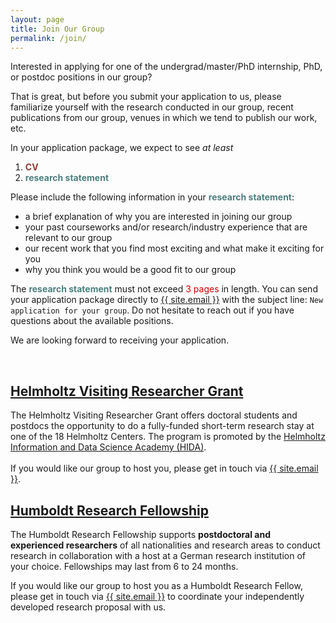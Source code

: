 ```yaml
---
layout: page
title: Join Our Group
permalink: /join/
---
```


Interested in applying for one of the undergrad/master/PhD internship, PhD, or postdoc positions in our group? 

That is great, but before you submit your application to us, please familiarize yourself with the research conducted in our group, recent publications from our group, venues in which we tend to publish our work, etc. 

In your application package, we expect to see <i>at least</i>

1. <font color="#973535"><b>CV</b></font>
2. <font color="#4d7f7f"><b>research statement</b></font>

Please include the following information in your <font color="#4d7f7f"><b>research statement</b></font>: 

- a brief explanation of why you are interested in joining our group
- your past courseworks and/or research/industry experience that are relevant to our group
- our recent work that you find most exciting and what make it exciting for you
- why you think you would be a good fit to our group

The <font color="#4d7f7f"><b>research statement</b></font> must not exceed <font color="#cc0000">3 pages</font> in length. You can send your application package directly to <a class="u-email" href="mailto:{{ site.email }}">{{ site.email }}</a> with the subject line: `New application for your group`. Do not hesitate to reach out if you have questions about the available positions.

We are looking forward to receiving your application.

<br>

## [Helmholtz Visiting Researcher Grant](https://www.helmholtz-hida.de/en/new-horizons/hida-visiting-program/)

The Helmholtz Visiting Researcher Grant offers doctoral students and postdocs the opportunity to do a fully-funded short-term research stay at one of the 18 Helmholtz Centers. The program is promoted by the [Helmholtz Information and Data Science Academy (HIDA)](https://www.helmholtz-hida.de/en/).
<br><br>
If you would like our group to host you, please get in touch via <a class="u-email" href="mailto:{{ site.email }}">{{ site.email }}</a>.

## [Humboldt Research Fellowship](https://www.humboldt-foundation.de/en/apply/sponsorship-programmes/humboldt-research-fellowship)

The Humboldt Research Fellowship supports **postdoctoral and experienced researchers** of all nationalities and research areas to conduct research in collaboration with a host at a German research institution of your choice. Fellowships may last from 6 to 24 months.

If you would like our group to host you as a Humboldt Research Fellow, please get in touch via <a class="u-email" href="mailto:{{ site.email }}">{{ site.email }}</a> to coordinate your independently developed research proposal with us.
